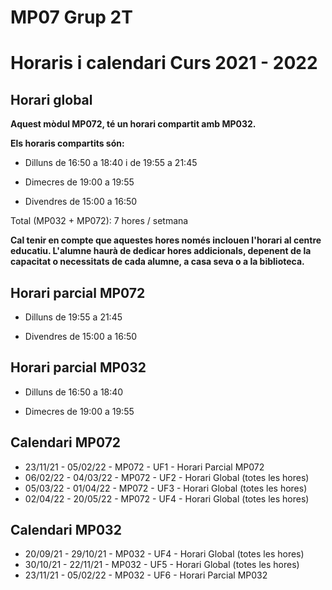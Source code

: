 # MP07 Grup 2T
# Horaris i calendari Curs 2021 - 2022

## Horari global

**Aquest mòdul MP072, té un horari compartit amb MP032.**

**Els horaris compartits són:**

* Dilluns de 16:50 a 18:40 i de 19:55 a 21:45

* Dimecres de 19:00 a 19:55

* Divendres de 15:00 a 16:50

Total (MP032 + MP072): 7 hores / setmana

**Cal tenir en compte que aquestes hores només inclouen l'horari al centre educatiu. L'alumne haurà de dedicar hores addicionals, depenent de la capacitat o necessitats de cada alumne, a casa seva o a la biblioteca.**


## Horari parcial MP072

* Dilluns de 19:55 a 21:45

* Divendres de 15:00 a 16:50


## Horari parcial MP032

* Dilluns de 16:50 a 18:40

* Dimecres de 19:00 a 19:55


## Calendari MP072

* 23/11/21 - 05/02/22 - MP072 - UF1 - Horari Parcial MP072
* 06/02/22 - 04/03/22 - MP072 - UF2 - Horari Global (totes les hores)
* 05/03/22 - 01/04/22 - MP072 - UF3 - Horari Global (totes les hores)
* 02/04/22 - 20/05/22 - MP072 - UF4 - Horari Global (totes les hores)


## Calendari MP032

* 20/09/21 - 29/10/21 - MP032 - UF4 - Horari Global (totes les hores)
* 30/10/21 - 22/11/21 - MP032 - UF5 - Horari Global (totes les hores)
* 23/11/21 - 05/02/22 - MP032 - UF6 - Horari Parcial MP032 
